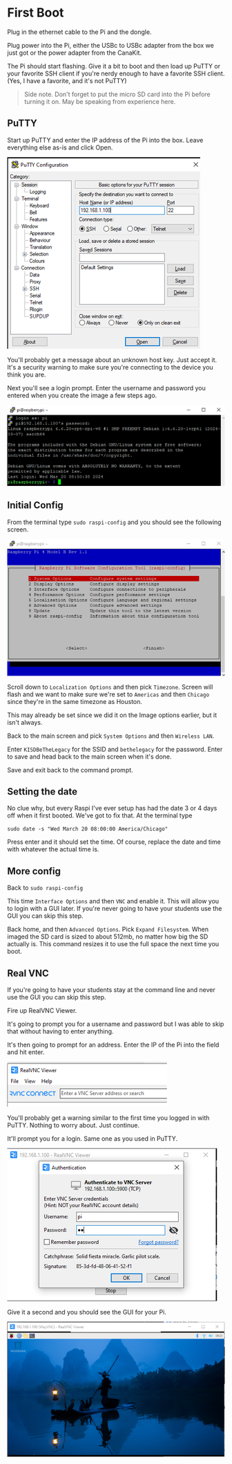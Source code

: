 # First Boot

Plug in the ethernet cable to the Pi and the dongle.

Plug power into the Pi, either the USBc to USBc adapter from the box we just got or the power adapter from the CanaKit. 

The Pi should start flashing. Give it a bit to boot and then load up PuTTY or your favorite SSH client if you're nerdy enough to have a favorite SSH client. (Yes, I have a favorite, and it's not PuTTY)

> Side note. Don't forget to put the micro SD card into the Pi before turning it on. May be speaking from experience here. 

## PuTTY

Start up PuTTY and enter the IP address of the Pi into the box. Leave everything else as-is and click Open.

![](./img/putty.png)

You'll probably get a message about an unknown host key. Just accept it. It's a security warning to make sure you're connecting to the device you think you are. 

Next you'll see a login prompt. Enter the username and password you entered when you create the image a few steps ago. 

![](./img/logged-in.png)

## Initial Config

From the terminal type `sudo raspi-config` and you should see the following screen.

![](./img/raspi-config.png)

Scroll down to `Localization Options` and then pick `Timezone`. Screen will flash and we want to make sure we're set to `Americas` and then `Chicago` since they're in the same timezone as Houston. 

This may already be set since we did it on the Image options earlier, but it isn't always. 

Back to the main screen and pick `System Options` and then `Wireless LAN`.

Enter `KISDBeTheLegacy` for the SSID and `bethelegacy` for the password. Enter to save and head back to the main screen when it's done. 

Save and exit back to the command prompt. 

## Setting the date

No clue why, but every Raspi I've ever setup has had the date 3 or 4 days off when it first booted. We've got to fix that. At the terminal type

```
sudo date -s "Wed March 20 08:00:00 America/Chicago"
```

Press enter and it should set the time. Of course, replace the date and time with whatever the actual time is. 

## More config

Back to `sudo raspi-config`

This time `Interface Options` and then `VNC` and enable it. This will allow you to login with a GUI later. If you're never going to have your students use the GUI you can skip this step.

Back home, and then `Advanced Options`. Pick `Expand Filesystem`. When imaged the SD card is sized to about 512mb, no matter how big the SD actually is. This command resizes it to use the full space the next time you boot. 

## Real VNC

If you're going to have your students stay at the command line and never use the GUI you can skip this step.

Fire up RealVNC Viewer.

It's going to prompt you for a username and password but I was able to skip that without having to enter anything.

It's then going to prompt for an address. Enter the IP of the Pi into the field and hit enter.

![](./img/realvnc-address.png)

You'll probably get a warning similar to the first time you logged in with PuTTY. Nothing to worry about. Just continue.

It'll prompt you for a login. Same one as you used in PuTTY. 

![](./img/realvnc-login.png)

Give it a second and you should see the GUI for your Pi.

![](./img/realvnc.png)
